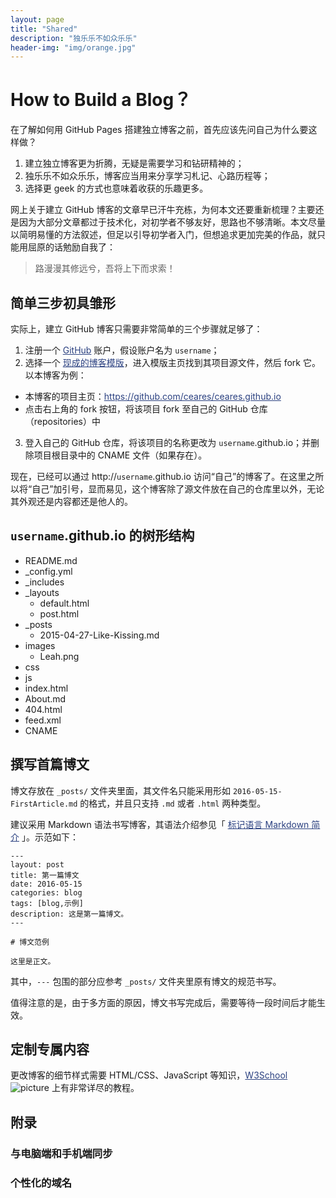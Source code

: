 ```yaml
---
layout: page
title: "Shared"
description: "独乐乐不如众乐乐"
header-img: "img/orange.jpg"
---
```


<style>a{color:#2b4180}</style>

# How to Build a Blog？

在了解如何用 GitHub Pages 搭建独立博客之前，首先应该先问自己为什么要这样做？

1. 建立独立博客更为折腾，无疑是需要学习和钻研精神的；
2. 独乐乐不如众乐乐，博客应当用来分享学习札记、心路历程等；
3. 选择更 geek 的方式也意味着收获的乐趣更多。

网上关于建立 GitHub 博客的文章早已汗牛充栋，为何本文还要重新梳理？主要还是因为大部分文章都过于技术化，对初学者不够友好，思路也不够清晰。本文尽量以简明易懂的方法叙述，但足以引导初学者入门，但想追求更加完美的作品，就只能用屈原的话勉励自我了：

> 路漫漫其修远兮，吾将上下而求索！

## 简单三步初具雏形

实际上，建立 GitHub 博客只需要非常简单的三个步骤就足够了：

1. 注册一个 [GitHub](https://github.com/) 账户，假设账户名为 `username`；
2. 选择一个 [现成的博客模版](http://jekyllthemes.org/)，进入模版主页找到其项目源文件，然后 fork 它。以本博客为例：
  - 本博客的项目主页：<https://github.com/ceares/ceares.github.io>
  - 点击右上角的 fork 按钮，将该项目 fork 至自己的 GitHub 仓库（repositories）中
3. 登入自己的 GitHub 仓库，将该项目的名称更改为 `username`.github.io；并删除项目根目录中的 CNAME 文件（如果存在）。

现在，已经可以通过 http://`username`.github.io 访问“自己”的博客了。在这里之所以将“自己”加引号，显而易见，这个博客除了源文件放在自己的仓库里以外，无论其外观还是内容都还是他人的。

## `username`.github.io 的树形结构

- README.md
- _config.yml
- _includes
- _layouts
  - default.html
  - post.html
- _posts
  - 2015-04-27-Like-Kissing.md
- images
  - Leah.png 
- css
- js
- index.html
- About.md
- 404.html
- feed.xml
- CNAME

## 撰写首篇博文

博文存放在 `_posts/` 文件夹里面，其文件名只能采用形如 `2016-05-15-FirstArticle.md` 的格式，并且只支持 `.md` 或者 `.html` 两种类型。

建议采用 Markdown 语法书写博客，其语法介绍参见「 [标记语言 Markdown 简介](http://blog.zhaohengbo.com/blog/2014/02/22/Markdown/) 」。示范如下：

```
---
layout: post
title: 第一篇博文
date: 2016-05-15
categories: blog
tags: [blog,示例]
description: 这是第一篇博文。
---

# 博文范例

这里是正文。
```

其中，`---` 包围的部分应参考 `_posts/` 文件夹里原有博文的规范书写。

值得注意的是，由于多方面的原因，博文书写完成后，需要等待一段时间后才能生效。

## 定制专属内容


更改博客的细节样式需要 HTML/CSS、JavaScript 等知识，[W3School](http://www.w3school.com.cn/h.asp)
![picture](http://7xrrbc.com1.z0.glb.clouddn.com/figure_name) 上有非常详尽的教程。


## 附录

### 与电脑端和手机端同步

### 个性化的域名








